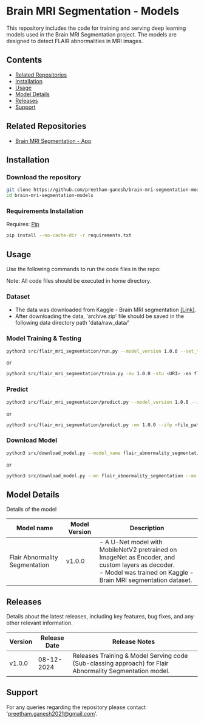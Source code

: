 # Brain MRI Segmentation - Models

This repository includes the code for training and serving deep learning models used in the Brain MRI Segmentation project. The models are designed to detect FLAIR abnormalities in MRI images.

## Contents

- [Related Repositories](https://github.com/preetham-ganesh/brain-mri-segmentation-models#related-repositories)
- [Installation](https://github.com/preetham-ganesh/brain-mri-segmentation-models#installation)
- [Usage](https://github.com/preetham-ganesh/brain-mri-segmentation-models#usage)
- [Model Details](https://github.com/preetham-ganesh/brain-mri-segmentation-models#model-details)
- [Releases](https://github.com/preetham-ganesh/brain-mri-segmentation-models#releases)
- [Support](https://github.com/preetham-ganesh/brain-mri-segmentation-models#support)

## Related Repositories

- [Brain MRI Segmentation - App](https://github.com/preetham-ganesh/brain-mri-segmentation-app)

## Installation

### Download the repository

```bash
git clone https://github.com/preetham-ganesh/brain-mri-segmentation-models.git
cd brain-mri-segmentation-models
```

### Requirements Installation

Requires: [Pip](https://pypi.org/project/pip/)

```bash
pip install --no-cache-dir -r requirements.txt
```

## Usage

Use the following commands to run the code files in the repo:

Note: All code files should be executed in home directory.

### Dataset

- The data was downloaded from Kaggle - Brain MRI segmentation [[Link]](https://www.kaggle.com/datasets/mateuszbuda/lgg-mri-segmentation).
- After downloading the data, 'archive.zip' file should be saved in the following data directory path 'data/raw_data/'

### Model Training & Testing

```bash
python3 src/flair_mri_segmentation/run.py --model_version 1.0.0 --set_tracking_uri <URI> --experiment_name flair_abnormality_segmentation
```

or

```bash
python3 src/flair_mri_segmentation/train.py -mv 1.0.0 -stu <URI> -en flair_abnormality_segmentation
```

### Predict

```bash
python3 src/flair_mri_segmentation/predict.py --model_version 1.0.0 --image_file_path <file_path>
```

or

```bash
python3 src/flair_mri_segmentation/predict.py -mv 1.0.0 --ifp <file_path>
```

### Download Model

```bash
python3 src/download_model.py --model_name flair_abnormality_segmentation --model_version 1.0.0 --s3_bucket_name <name> --s3_artifact_directory_path <directory_path>
```

or

```bash
python3 src/download_model.py --mn flair_abnormality_segmentation --mv 1.0.0 --s3bn <name> --s3adp <directory_path>
```

## Model Details

Details of the model

| Model name                     | Model Version | Description                                                                                                                                                             |
| ------------------------------ | ------------- | ----------------------------------------------------------------------------------------------------------------------------------------------------------------------- |
| Flair Abnormality Segmentation | v1.0.0        | - A U-Net model with MobileNetV2 pretrained on ImageNet as Encoder, and custom layers as decoder. <br/> - Model was trained on Kaggle - Brain MRI segmentation dataset. |

## Releases

Details about the latest releases, including key features, bug fixes, and any other relevant information.

| Version | Release Date | Release Notes                                                                                            |
| ------- | ------------ | -------------------------------------------------------------------------------------------------------- |
| v1.0.0  | 08-12-2024   | Releases Training & Model Serving code (Sub-classing approach) for Flair Abnormality Segmentation model. |

## Support

For any queries regarding the repository please contact 'preetham.ganesh2021@gmail.com'.

